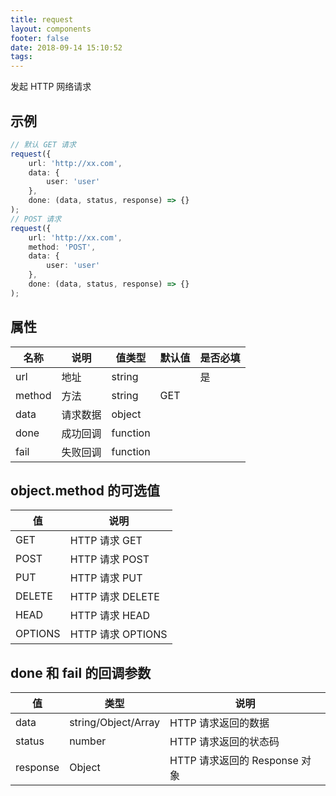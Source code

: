 ```yaml
---
title: request
layout: components
footer: false
date: 2018-09-14 15:10:52
tags:
---
```


发起 HTTP 网络请求

## 示例

```ts
// 默认 GET 请求
request({
    url: 'http://xx.com', 
    data: {
        user: 'user'
    }, 
    done: (data, status, response) => {}
);
// POST 请求
request({
    url: 'http://xx.com', 
    method: 'POST', 
    data: {
        user: 'user'
    }, 
    done: (data, status, response) => {}
);
```

## 属性

| 名称   | 说明     | 值类型   | 默认值 | 是否必填 |
| ------ | -------- | -------- | ------ | -------- |
| url    | 地址     | string   |        | 是       |
| method | 方法     | string   | GET    |          |
| data   | 请求数据 | object   |        |          |
| done   | 成功回调 | function |        |          |
| fail   | 失败回调 | function |        |          |


## object.method 的可选值

| 值      | 说明              |
| ------- | ----------------- |
| GET     | HTTP 请求 GET     |
| POST    | HTTP 请求 POST    |
| PUT     | HTTP 请求 PUT     |
| DELETE  | HTTP 请求 DELETE  |
| HEAD    | HTTP 请求 HEAD    |
| OPTIONS | HTTP 请求 OPTIONS |

## done 和 fail 的回调参数

| 值       | 类型                | 说明                          |
| -------- | ------------------- | ----------------------------- |
| data     | string/Object/Array | HTTP 请求返回的数据           |
| status   | number              | HTTP 请求返回的状态码         |
| response | Object              | HTTP 请求返回的 Response 对象 |